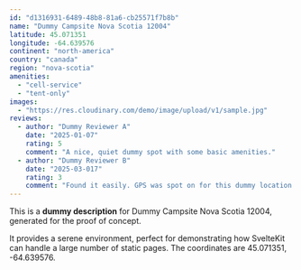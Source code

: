 ```yaml
---
id: "d1316931-6489-48b8-81a6-cb25571f7b8b"
name: "Dummy Campsite Nova Scotia 12004"
latitude: 45.071351
longitude: -64.639576
continent: "north-america"
country: "canada"
region: "nova-scotia"
amenities:
  - "cell-service"
  - "tent-only"
images:
  - "https://res.cloudinary.com/demo/image/upload/v1/sample.jpg"
reviews:
  - author: "Dummy Reviewer A"
    date: "2025-01-07"
    rating: 5
    comment: "A nice, quiet dummy spot with some basic amenities."
  - author: "Dummy Reviewer B"
    date: "2025-03-017"
    rating: 3
    comment: "Found it easily. GPS was spot on for this dummy location."
---
```


This is a **dummy description** for Dummy Campsite Nova Scotia 12004, generated for the proof of concept.

It provides a serene environment, perfect for demonstrating how SvelteKit can handle a large number of static pages. The coordinates are 45.071351, -64.639576.
